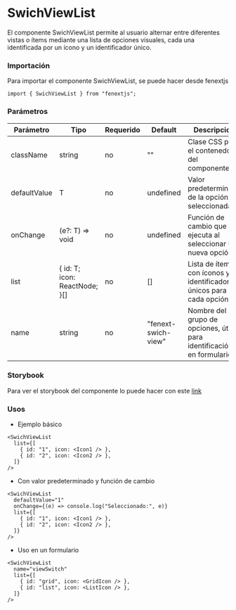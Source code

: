 # SwichViewList

El componente SwichViewList permite al usuario alternar entre diferentes vistas o ítems mediante una lista de opciones visuales, cada una identificada por un ícono y un identificador único.

### Importación

Para importar el componente SwichViewList, se puede hacer desde fenextjs

```tsx copy
import { SwichViewList } from "fenextjs";
```

### Parámetros

| Parámetro    | Tipo                            | Requerido | Default             | Descripcion                                                            |
| ------------ | ------------------------------- | --------- | ------------------- | ---------------------------------------------------------------------- |
| className    | string                          | no        | ""                  | Clase CSS para el contenedor del componente.                           |
| defaultValue | T                               | no        | undefined           | Valor predeterminado de la opción seleccionada.                        |
| onChange     | (e?: T) =\> void                | no        | undefined           | Función de cambio que se ejecuta al seleccionar una nueva opción.      |
| list         | \{ id: T; icon: ReactNode; \}[] | no        | []                  | Lista de ítems con íconos y identificadores únicos para cada opción.   |
| name         | string                          | no        | "fenext-swich-view" | Nombre del grupo de opciones, útil para identificación en formularios. |

### Storybook

Para ver el storybook del componente lo puede hacer con este [link](https://fenextjs-component-storybook.vercel.app/?path=/story/swichview-list--index)

### Usos

- Ejemplo básico

```tsx copy
<SwichViewList
  list={[
    { id: "1", icon: <Icon1 /> },
    { id: "2", icon: <Icon2 /> },
  ]}
/>
```

- Con valor predeterminado y función de cambio

```tsx copy
<SwichViewList
  defaultValue="1"
  onChange={(e) => console.log("Seleccionado:", e)}
  list={[
    { id: "1", icon: <Icon1 /> },
    { id: "2", icon: <Icon2 /> },
  ]}
/>
```

- Uso en un formulario

```tsx copy
<SwichViewList
  name="viewSwitch"
  list={[
    { id: "grid", icon: <GridIcon /> },
    { id: "list", icon: <ListIcon /> },
  ]}
/>
```

